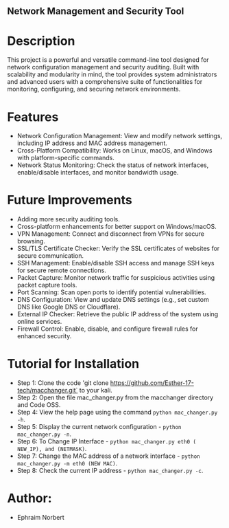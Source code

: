 ## Network Management and Security Tool

# Description
This project is a powerful and versatile command-line tool designed for network configuration management and security auditing. Built with scalability and modularity in mind, the tool provides system administrators and advanced users with a comprehensive suite of functionalities for monitoring, configuring, and securing network environments.

# Features
* Network Configuration Management: View and modify network settings, including IP address and MAC address management.
* Cross-Platform Compatibility: Works on Linux, macOS, and Windows with platform-specific commands.
* Network Status Monitoring: Check the status of network interfaces, enable/disable interfaces, and monitor bandwidth usage.

# Future Improvements
* Adding more security auditing tools.
* Cross-platform enhancements for better support on Windows/macOS.
* VPN Management: Connect and disconnect from VPNs for secure browsing.
* SSL/TLS Certificate Checker: Verify the SSL certificates of websites for secure communication.
* SSH Management: Enable/disable SSH access and manage SSH keys for secure remote connections.
* Packet Capture: Monitor network traffic for suspicious activities using packet capture tools.
* Port Scanning: Scan open ports to identify potential vulnerabilities.
* DNS Configuration: View and update DNS settings (e.g., set custom DNS like Google DNS or Cloudflare).
* External IP Checker: Retrieve the public IP address of the system using online services.
* Firewall Control: Enable, disable, and configure firewall rules for enhanced security.

# Tutorial for Installation
* Step 1: Clone the code 'git clone https://github.com/Esther-17-tech/macchanger.git` to your kali.
* Step 2: Open the file mac_changer.py from the macchanger directory and Code OSS.
* Step 4: View the help page using the command `python mac_changer.py -h`.
* Step 5: Display the current network configuration - `python mac_changer.py -n`.
* Step 6: To Change IP Interface - `python mac_changer.py eth0 ( NEW_IP), and (NETMASK)`.
* Step 7: Change the MAC address of a network interface - `python mac_changer.py -m eth0 (NEW MAC)`.
* Step 8: Check the current IP address - `python mac_changer.py -c`.

# Author: 
* Ephraim Norbert

